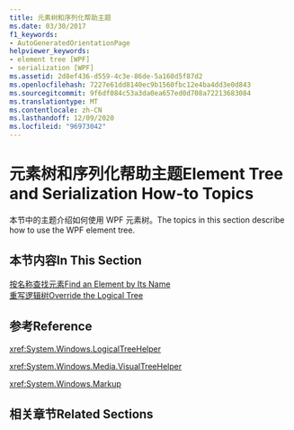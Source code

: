 ```yaml
---
title: 元素树和序列化帮助主题
ms.date: 03/30/2017
f1_keywords:
- AutoGeneratedOrientationPage
helpviewer_keywords:
- element tree [WPF]
- serialization [WPF]
ms.assetid: 2d8ef436-d559-4c3e-86de-5a160d5f87d2
ms.openlocfilehash: 7227e61dd8140ec9b1560fbc12e4ba4dd3e0d843
ms.sourcegitcommit: 9f6df084c53a3da0ea657ed0d708a72213683084
ms.translationtype: MT
ms.contentlocale: zh-CN
ms.lasthandoff: 12/09/2020
ms.locfileid: "96973042"
---
```

# <a name="element-tree-and-serialization-how-to-topics"></a><span data-ttu-id="115ba-102">元素树和序列化帮助主题</span><span class="sxs-lookup"><span data-stu-id="115ba-102">Element Tree and Serialization How-to Topics</span></span>
<span data-ttu-id="115ba-103">本节中的主题介绍如何使用 WPF 元素树。</span><span class="sxs-lookup"><span data-stu-id="115ba-103">The topics in this section describe how to use the WPF element tree.</span></span>  
  
## <a name="in-this-section"></a><span data-ttu-id="115ba-104">本节内容</span><span class="sxs-lookup"><span data-stu-id="115ba-104">In This Section</span></span>  
 [<span data-ttu-id="115ba-105">按名称查找元素</span><span class="sxs-lookup"><span data-stu-id="115ba-105">Find an Element by Its Name</span></span>](how-to-find-an-element-by-its-name.md)  
 [<span data-ttu-id="115ba-106">重写逻辑树</span><span class="sxs-lookup"><span data-stu-id="115ba-106">Override the Logical Tree</span></span>](how-to-override-the-logical-tree.md)  
  
## <a name="reference"></a><span data-ttu-id="115ba-107">参考</span><span class="sxs-lookup"><span data-stu-id="115ba-107">Reference</span></span>  
 <xref:System.Windows.LogicalTreeHelper>  
  
 <xref:System.Windows.Media.VisualTreeHelper>  
  
 <xref:System.Windows.Markup>  
  
## <a name="related-sections"></a><span data-ttu-id="115ba-108">相关章节</span><span class="sxs-lookup"><span data-stu-id="115ba-108">Related Sections</span></span>
